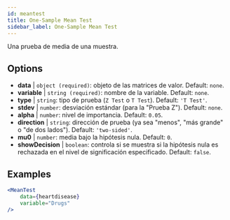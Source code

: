 ```yaml
---
id: meantest
title: One-Sample Mean Test
sidebar_label: One-Sample Mean Test
---
```


Una prueba de media de una muestra.

## Options

* __data__ | `object (required)`: objeto de las matrices de valor. Default: `none`.
* __variable__ | `string (required)`: nombre de la variable. Default: `none`.
* __type__ | `string`: tipo de prueba (`Z Test` o `T Test`). Default: `'T Test'`.
* __stdev__ | `number`: desviación estándar (para la "Prueba Z"). Default: `none`.
* __alpha__ | `number`: nivel de importancia. Default: `0.05`.
* __direction__ | `string`: dirección de prueba (ya sea "menos", "más grande" o "de dos lados"). Default: `'two-sided'`.
* __mu0__ | `number`: media bajo la hipótesis nula. Default: `0`.
* __showDecision__ | `boolean`: controla si se muestra si la hipótesis nula es rechazada en el nivel de significación especificado. Default: `false`.


## Examples

```jsx live
<MeanTest
    data={heartdisease} 
    variable="Drugs"
/>
```
